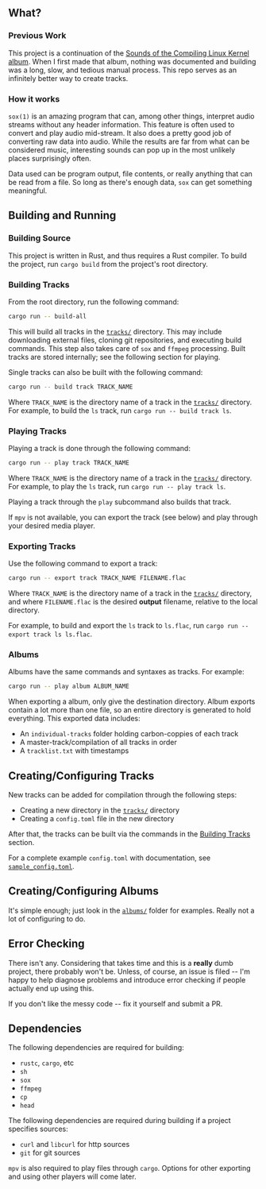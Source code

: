 ## What?
### Previous Work
This project is a continuation of the [Sounds of the Compiling Linux Kernel album](https://www.youtube.com/watch?v=4yMVkQRhiiQ).
When I first made that album, nothing was documented and building was a long, slow, and tedious manual process.
This repo serves as an infinitely better way to create tracks.
### How it works
`sox(1)` is an amazing program that can, among other things, interpret audio streams
without any header information. This feature is often used to convert and play audio
mid-stream. It also does a pretty good job of converting raw data into audio. While
the results are far from what can be considered music, interesting sounds can pop up
in the most unlikely places surprisingly often.

Data used can be program output, file contents, or really anything that can be read from
a file. So long as there's enough data, `sox` can get something meaningful.

## Building and Running

### Building Source
This project is written in Rust, and thus requires a Rust compiler. To build the project,
run `cargo build` from the project's root directory.

### Building Tracks
From the root directory, run the following command:
```sh
cargo run -- build-all
```
This will build all tracks in the [`tracks/`](tracks) directory. This may include downloading
external files, cloning git repositories, and executing build commands. This step also takes
care of `sox` and `ffmpeg` processing. Built tracks are stored internally; see the following
section for playing.

Single tracks can also be built with the following command:
```sh
cargo run -- build track TRACK_NAME
```
Where `TRACK_NAME` is the directory name of a track in the [`tracks/`](tracks) directory.
For example, to build the `ls` track, run `cargo run -- build track ls`.

### Playing Tracks
Playing a track is done through the following command:
```sh
cargo run -- play track TRACK_NAME
```
Where `TRACK_NAME` is the directory name of a track in the [`tracks/`](tracks) directory.
For example, to play the `ls` track, run `cargo run -- play track ls`.

Playing a track through the `play` subcommand also builds that track.

If `mpv` is not available, you can export the track (see below) and play through your desired
media player.

### Exporting Tracks
Use the following command to export a track:
```sh
cargo run -- export track TRACK_NAME FILENAME.flac
```
Where `TRACK_NAME` is the directory name of a track in the [`tracks/`](tracks) directory,
and where `FILENAME.flac` is the desired __output__ filename, relative to the local
directory.

For example, to build and export the `ls` track to `ls.flac`,
run `cargo run -- export track ls ls.flac`.

### Albums
Albums have the same commands and syntaxes as tracks. For example:
```sh
cargo run -- play album ALBUM_NAME
```

When exporting a album, only give the destination directory. Album exports contain a lot more than one file, so an entire directory is generated to hold everything. This exported data includes:  
- An `individual-tracks` folder holding carbon-coppies of each track
- A master-track/compilation of all tracks in order
- A `tracklist.txt` with timestamps

## Creating/Configuring Tracks
New tracks can be added for compilation through the following steps:  
- Creating a new directory in the [`tracks/`](tracks) directory
- Creating a `config.toml` file in the new directory

After that, the tracks can be built via the commands in the
[Building Tracks](#building-tracks) section.

For a complete example `config.toml` with documentation, see
[`sample_config.toml`](sample_config.toml).

## Creating/Configuring Albums
It's simple enough; just look in the [`albums/`](albums) folder for examples. Really not a lot of configuring to do.

## Error Checking
There isn't any. Considering that takes time and this is a __really__ dumb project,
there probably won't be. Unless, of course, an issue is filed -- I'm happy to help
diagnose problems and introduce error checking if people actually end up using this.

If you don't like the messy code -- fix it yourself and submit a PR.

## Dependencies
The following dependencies are required for building:  
- `rustc`, `cargo`, etc
- `sh`
- `sox`
- `ffmpeg`
- `cp`
- `head`

The following dependencies are required during building if a project specifies sources:  
- `curl` and `libcurl` for http sources
- `git` for git sources

`mpv` is also required to play files through `cargo`. Options for other exporting and
using other players will come later.
